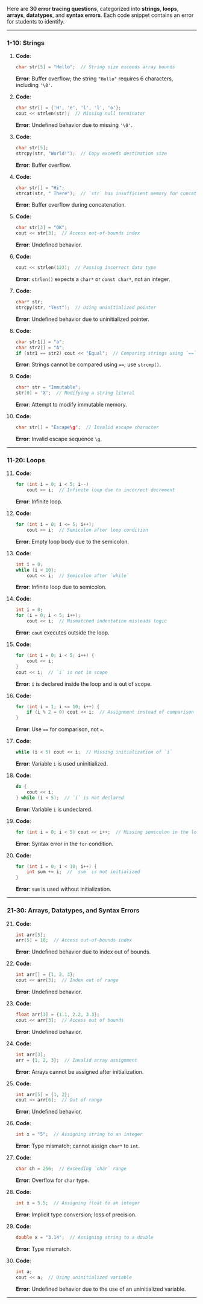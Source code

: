 Here are **30 error tracing questions**, categorized into **strings**, **loops**, **arrays**, **datatypes**, and **syntax errors**. Each code snippet contains an error for students to identify.

---

### **1-10: Strings**
1. **Code**:  
   ```cpp
   char str[5] = "Hello";  // String size exceeds array bounds
   ```  
   **Error**: Buffer overflow; the string `"Hello"` requires 6 characters, including `'\0'`.  

2. **Code**:  
   ```cpp
   char str[] = {'H', 'e', 'l', 'l', 'o'};
   cout << strlen(str);  // Missing null terminator
   ```  
   **Error**: Undefined behavior due to missing `'\0'`.  

3. **Code**:  
   ```cpp
   char str[5];
   strcpy(str, "World!");  // Copy exceeds destination size
   ```  
   **Error**: Buffer overflow.  

4. **Code**:  
   ```cpp
   char str[] = "Hi";
   strcat(str, " There");  // `str` has insufficient memory for concatenation
   ```  
   **Error**: Buffer overflow during concatenation.  

5. **Code**:  
   ```cpp
   char str[3] = "OK";
   cout << str[3];  // Access out-of-bounds index
   ```  
   **Error**: Undefined behavior.  

6. **Code**:  
   ```cpp
   cout << strlen(123);  // Passing incorrect data type
   ```  
   **Error**: `strlen()` expects a `char*` or `const char*`, not an integer.  

7. **Code**:  
   ```cpp
   char* str;
   strcpy(str, "Test");  // Using uninitialized pointer
   ```  
   **Error**: Undefined behavior due to uninitialized pointer.  

8. **Code**:  
   ```cpp
   char str1[] = "a";
   char str2[] = "A";
   if (str1 == str2) cout << "Equal";  // Comparing strings using `==`
   ```  
   **Error**: Strings cannot be compared using `==`; use `strcmp()`.  

9. **Code**:  
   ```cpp
   char* str = "Immutable";
   str[0] = 'X';  // Modifying a string literal
   ```  
   **Error**: Attempt to modify immutable memory.  

10. **Code**:  
    ```cpp
    char str[] = "Escape\g";  // Invalid escape character
    ```  
    **Error**: Invalid escape sequence `\g`.

---

### **11-20: Loops**
11. **Code**:  
    ```cpp
    for (int i = 0; i < 5; i--)
        cout << i;  // Infinite loop due to incorrect decrement
    ```  
    **Error**: Infinite loop.  

12. **Code**:  
    ```cpp
    for (int i = 0; i <= 5; i++);
        cout << i;  // Semicolon after loop condition
    ```  
    **Error**: Empty loop body due to the semicolon.  

13. **Code**:  
    ```cpp
    int i = 0;
    while (i < 10);
        cout << i;  // Semicolon after `while`
    ```  
    **Error**: Infinite loop due to semicolon.  

14. **Code**:  
    ```cpp
    int i = 0;
    for (i = 0; i < 5; i++);
        cout << i;  // Mismatched indentation misleads logic
    ```  
    **Error**: `cout` executes outside the loop.  

15. **Code**:  
    ```cpp
    for (int i = 0; i < 5; i++) {
        cout << i;
    }
    cout << i;  // `i` is not in scope
    ```  
    **Error**: `i` is declared inside the loop and is out of scope.  

16. **Code**:  
    ```cpp
    for (int i = 1; i <= 10; i++) {
        if (i % 2 = 0) cout << i;  // Assignment instead of comparison
    }
    ```  
    **Error**: Use `==` for comparison, not `=`.  

17. **Code**:  
    ```cpp
    while (i < 5) cout << i;  // Missing initialization of `i`
    ```  
    **Error**: Variable `i` is used uninitialized.  

18. **Code**:  
    ```cpp
    do {
        cout << i;
    } while (i < 5);  // `i` is not declared
    ```  
    **Error**: Variable `i` is undeclared.  

19. **Code**:  
    ```cpp
    for (int i = 0; i < 5) cout << i++;  // Missing semicolon in the loop condition
    ```  
    **Error**: Syntax error in the `for` condition.  

20. **Code**:  
    ```cpp
    for (int i = 0; i < 10; i++) {
        int sum += i;  // `sum` is not initialized
    }
    ```  
    **Error**: `sum` is used without initialization.  

---

### **21-30: Arrays, Datatypes, and Syntax Errors**
21. **Code**:  
    ```cpp
    int arr[5];
    arr[5] = 10;  // Access out-of-bounds index
    ```  
    **Error**: Undefined behavior due to index out of bounds.  

22. **Code**:  
    ```cpp
    int arr[] = {1, 2, 3};
    cout << arr[3];  // Index out of range
    ```  
    **Error**: Undefined behavior.  

23. **Code**:  
    ```cpp
    float arr[3] = {1.1, 2.2, 3.3};
    cout << arr[3];  // Access out of bounds
    ```  
    **Error**: Undefined behavior.  

24. **Code**:  
    ```cpp
    int arr[3];
    arr = {1, 2, 3};  // Invalid array assignment
    ```  
    **Error**: Arrays cannot be assigned after initialization.  

25. **Code**:  
    ```cpp
    int arr[5] = {1, 2};
    cout << arr[6];  // Out of range
    ```  
    **Error**: Undefined behavior.  

26. **Code**:  
    ```cpp
    int x = "5";  // Assigning string to an integer
    ```  
    **Error**: Type mismatch; cannot assign `char*` to `int`.  

27. **Code**:  
    ```cpp
    char ch = 256;  // Exceeding `char` range
    ```  
    **Error**: Overflow for `char` type.  

28. **Code**:  
    ```cpp
    int x = 5.5;  // Assigning float to an integer
    ```  
    **Error**: Implicit type conversion; loss of precision.  

29. **Code**:  
    ```cpp
    double x = "3.14";  // Assigning string to a double
    ```  
    **Error**: Type mismatch.  

30. **Code**:  
    ```cpp
    int a;
    cout << a;  // Using uninitialized variable
    ```  
    **Error**: Undefined behavior due to the use of an uninitialized variable.  

---

